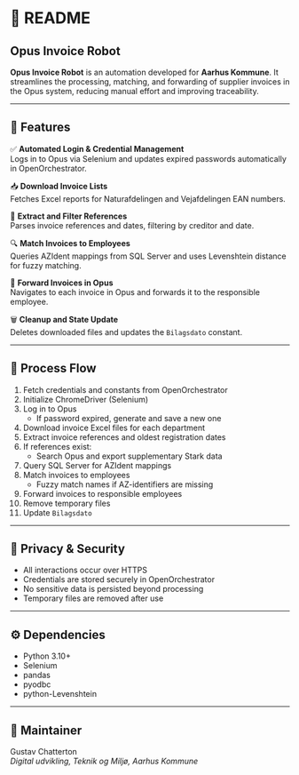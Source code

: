 
# 📄 README

## Opus Invoice Robot

**Opus Invoice Robot** is an automation developed for **Aarhus Kommune**. It streamlines the processing, matching, and forwarding of supplier invoices in the Opus system, reducing manual effort and improving traceability.

---

## 🚀 Features

✅ **Automated Login & Credential Management**  
Logs in to Opus via Selenium and updates expired passwords automatically in OpenOrchestrator.

📥 **Download Invoice Lists**  
Fetches Excel reports for Naturafdelingen and Vejafdelingen EAN numbers.

🧾 **Extract and Filter References**  
Parses invoice references and dates, filtering by creditor and date.

🔍 **Match Invoices to Employees**  
Queries AZIdent mappings from SQL Server and uses Levenshtein distance for fuzzy matching.

📡 **Forward Invoices in Opus**  
Navigates to each invoice in Opus and forwards it to the responsible employee.

🗑️ **Cleanup and State Update**  
Deletes downloaded files and updates the `Bilagsdato` constant.

---

## 🧭 Process Flow

1. Fetch credentials and constants from OpenOrchestrator
2. Initialize ChromeDriver (Selenium)
3. Log in to Opus  
   - If password expired, generate and save a new one
4. Download invoice Excel files for each department
5. Extract invoice references and oldest registration dates
6. If references exist:
   - Search Opus and export supplementary Stark data
7. Query SQL Server for AZIdent mappings
8. Match invoices to employees
   - Fuzzy match names if AZ-identifiers are missing
9. Forward invoices to responsible employees
10. Remove temporary files
11. Update `Bilagsdato`

---

## 🔐 Privacy & Security

- All interactions occur over HTTPS
- Credentials are stored securely in OpenOrchestrator
- No sensitive data is persisted beyond processing
- Temporary files are removed after use

---

## ⚙️ Dependencies

- Python 3.10+
- Selenium
- pandas
- pyodbc
- python-Levenshtein

---

## 👷 Maintainer

Gustav Chatterton  
*Digital udvikling, Teknik og Miljø, Aarhus Kommune*
